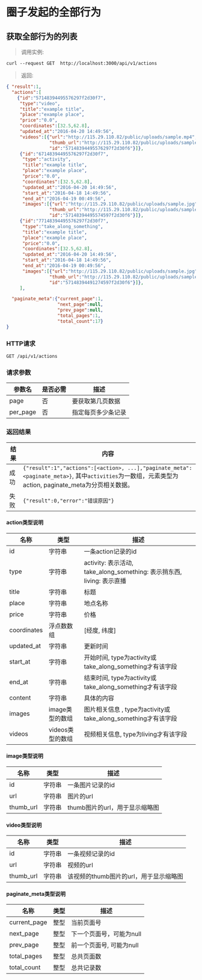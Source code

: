 # 圈子发起的全部行为

## 获取全部行为的列表
> 调用实例:

```shell
curl --request GET  http://localhost:3000/api/v1/actions
```

> 返回:

```json
{ "result":1,
  "actions":[
    {"id":"57148394495576297f2d30f7",
     "type":"video",
     "title":"example title",
     "place":"example place",
     "price":"0.0",
     "coordinates":[32.5,62.8],
     "updated_at":"2016-04-20 14:49:56",
     "videos":[{"url":"http://115.29.110.82/public/uploads/sample.mp4",
                "thumb_url":"http://115.29.110.82/public/uploads/sample.jpg",
                "id":"57148394495576297f2d30f6"}]},
     {"id":"67148394495576297f2d30f7",
      "type":"activity",
      "title":"example title",
      "place":"example place",
      "price":"0.0",
      "coordinates":[32.5,62.8],
      "updated_at":"2016-04-20 14:49:56",
      "start_at":"2016-04-18 14:49:56",
      "end_at":"2016-04-19 00:49:56",
      "images":[{"url":"http://115.29.110.82/public/uploads/sample.jpg",
                "thumb_url":"http://115.29.110.82/public/uploads/sample.jpg",
                "id":"57148394495574597f2d30f6"}]},
     {"id":"77148394495576297f2d30f7",
      "type":"take_along_something",
      "title":"example title",
      "place":"example place",
      "price":"0.0",
      "coordinates":[32.5,62.8],
      "updated_at":"2016-04-20 14:49:56",
      "start_at":"2016-04-18 14:49:56",
      "end_at":"2016-04-19 00:49:56",
      "images":[{"url":"http://115.29.110.82/public/uploads/sample.jpg",
                "thumb_url":"http://115.29.110.82/public/uploads/sample.jpg",
                "id":"57148394491274597f2d30f6"}]},
     ],

  "paginate_meta":{"current_page":1,
                   "next_page":null,
                   "prev_page":null,
                   "total_pages":1,
                   "total_count":17}
}
```


### HTTP请求

`GET /api/v1/actions`

### 请求参数

参数名     | 是否必需 | 描述
-----------|----------|------
page       | 否       | 要获取第几页数据
per_page   | 否       | 指定每页多少条记录

### 返回结果

结果  | 内容
------|--------------
成功  | `{"result":1","actions":[<action>, ...],"paginate_meta":<paginate_meta>}`, 其中`activities`为一数组，元素类型为action, paginate_meta为分页相关数据。
失败  | `{"result":0,"error":"错误原因"}`

#### action类型说明

名称               | 类型   | 描述
---------------------|--------|------
id                   | 字符串 | 一条action记录的id
type                 | 字符串 | activity: 表示活动, take_along_something: 表示捎东西, living: 表示直播
title                | 字符串 | 标题
place                | 字符串 | 地点名称
price                | 字符串 | 价格
coordinates          | 浮点数数组 | [经度, 纬度]
updated_at           | 字符串 | 更新时间
start_at             | 字符串 | 开始时间, type为activity或take_along_something才有该字段
end_at               | 字符串 | 结束时间, type为activity或take_along_something才有该字段
content              | 字符串 | 具体的内容
images               | image类型的数组 | 图片相关信息 , type为activity或take_along_something才有该字段
videos               | videos类型的数组 | 视频相关信息, type为living才有该字段

#### image类型说明

名称                 | 类型   | 描述
---------------------|--------|------
id                   | 字符串 | 一条图片记录的id
url                  | 字符串 | 图片的url
thumb_url            | 字符串 | thumb图片的url，用于显示缩略图

#### video类型说明

名称                 | 类型   | 描述
---------------------|--------|------
id                   | 字符串 | 一条视频记录的id
url                  | 字符串 | 视频的url
thumb_url            | 字符串 | 该视频的thumb图片的url，用于显示缩略图


#### paginate_meta类型说明

名称               | 类型   | 描述
---------------------|--------|------
current_page         | 整型   | 当前页面号
next_page            | 整型   | 下一个页面号，可能为null
prev_page            | 整型   | 前一个页面号, 可能为null
total_pages          | 整型   | 总共页面数
total_count          | 整型   | 总共记录数
